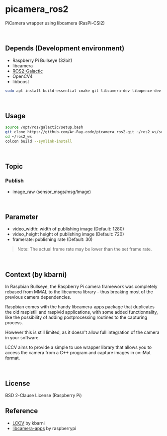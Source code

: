 # picamera_ros2

PiCamera wrapper using libcamera (RasPi-CSI2)

<br>

## Depends (Development environment)

- Raspberry Pi Bullseye (32bit)
- libcamera
- [ROS2-Galactic](https://github.com/Ar-Ray-code/rpi-bullseye-ros2)
- OpenCV4
- libboost

```bash
sudo apt install build-essential cmake git libcamera-dev libopencv-dev libdrm-dev libboost-dev libboost-program-options-dev
```

<br>

## Usage

```bash
source /opt/ros/galactic/setup.bash
git clone https://github.com/Ar-Ray-code/picamera_ros2.git ~/ros2_ws/src
cd ~/ros2_ws
colcon build --symlink-install
```

<br>

## Topic

### Publish

- image_raw (sensor_msgs/msg/Image)

<br>

## Parameter

- video_width: width of publishing image (Default: 1280)
- video_height height of publishing image (Default: 720)
- framerate: publishing rate (Default: 30)

> Note: The actual frame rate may be lower than the set frame rate.

<br>

## Context (by kbarni)

In Raspbian Bullseye, the Raspberry Pi camera framework was completely rebased from MMAL to the libcamera library - thus breaking most of the previous camera dependencies.

Raspbian comes with the handy libcamera-apps package that duplicates the old raspistill and raspivid applications, with some added functionnality, like the possibility of adding postprocessing routines to the capturing process.

However this is still limited, as it doesn't allow full integration of the camera in your software.

LCCV aims to provide a simple to use wrapper library that allows you to access the camera from a C++ program and capture images in cv::Mat format.

<br>

## License

BSD 2-Clause License (Raspberry Pi)

## Reference

- [LCCV](https://github.com/kbarni/LCCV) by kbarni
- [libcamera-apps](https://github.com/raspberrypi/libcamera-apps) by raspberrypi
